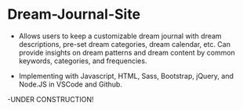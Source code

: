 # Dream-Journal-Site

- Allows users to keep a customizable dream journal with dream descriptions, pre-set dream categories, dream calendar, etc. Can provide insights on dream patterns and dream content by common keywords, categories, and frequencies.

- Implementing with Javascript, HTML, Sass, Bootstrap, jQuery, and Node.JS in VSCode and Github.

-UNDER CONSTRUCTION!
